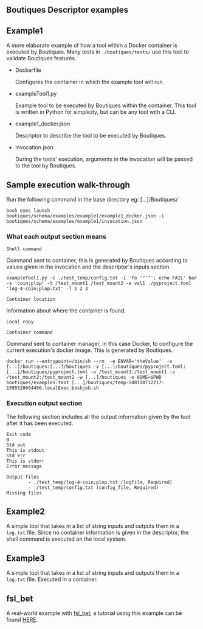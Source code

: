 ## Boutiques Descriptor examples

## Example1

A more elaborate example of how a tool within a Docker container is executed by Boutiques.
Many tests in `./boutiques/tests/` use this tool to validate Boutiques features.

*   Dockerfile

      Configures the container in which the example tool will run.

*   exampleTool1.py

      Example tool to be executed by Boutiques within the container.
      This tool is written in Python for simplicity, but can be any tool with a CLI.

*   example1_docker.json

      Descriptor to describe the tool to be executed by Boutiques.

*   invocation.json

      During the tools' execution, arguments in the invocation will be passed to the tool by Boutiques.

## Sample execution walk-through

Run the following command in the base directory eg: \[...\]/Boutiques/

`bosh exec launch boutiques/schema/examples/example1/example1_docker.json -i boutiques/schema/examples/example1/invocation.json`

### What each output section means

`Shell command`

Command sent to container, this is generated by Boutiques according to values given in the invocation and the descriptor's inputs section.
  ```
  exampleTool1.py -c ./test_temp/config.txt -i 'fo '"'"'; echo FAIL' bar -s 'coin;plop' -t /test_mount1 /test_mount2 -e val1 ./pyproject.toml 'log-4-coin;plop.txt' -l 1 2 3
  ```

`Container location`

Information about where the container is found.
```
Local copy
```

`Container command`

Command sent to container manager, in this case Docker, to configure the current execution's docker image. This is generated by Boutiques.
```
docker run --entrypoint=/bin/sh --rm  -e ENVAR='theValue'  -v [...]/boutiques:[...]/boutiques -v [...]/boutiques/pyproject.toml:[...]/boutiques/pyproject.toml -v /test_mount1:/test_mount1 -v /test_mount2:/test_mount2 -w [...]/boutiques -e HOME=$PWD boutiques/example1:test [...]/boutiques/temp-500118712217-1595528604456.localExec.boshjob.sh
```

### Execution output section

The following section includes all the output information given by the tool after it has been executed.
```
Exit code
0
Std out
This is stdout
Std err
This is stderr
Error message

Output files
        - ./test_temp/log-4-coin;plop.txt (logfile, Required)
        - ./test_temp/config.txt (config_file, Required)
Missing files

```

## Example2

A simple tool that takes in a list of string inputs and outputs them in a `log.txt` file. Since no container information is given in the descriptor, the shell command is executed on the local system.

## Example3

A simple tool that takes in a list of string inputs and outputs them in a `log.txt` file. Executed in a container.

## fsl_bet

A real-world example with [fsl_bet](https://fsl.fmrib.ox.ac.uk/fsl/fslwiki/BET), a tutorial using this example can be found [HERE](https://nbviewer.jupyter.org/github/boutiques/tutorial/blob/master/notebooks/boutiques-tutorial.ipynb).
